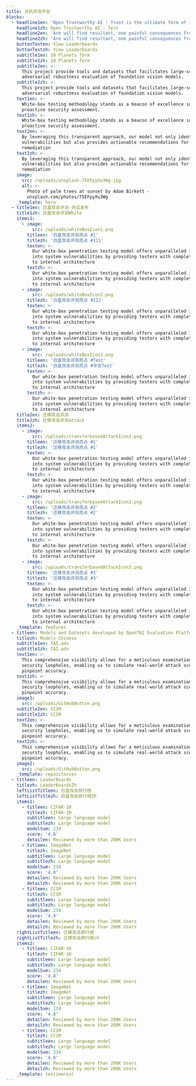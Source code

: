 ```yaml
---
title: 对抗评测平台
blocks:
  - headline1en: 'Open Trustworthy AI : Trust is the ultimate form of intelligence.'
    headline1zh: Open Trustworthy AI - Test
    headline2en: 'Are will find resultant, one painful consequences from.'
    headline2zh: 'Are will find resultant, one painful consequences from.'
    buttonTexten: View Leaderboards
    buttonTextzh: View Leaderboards
    subtitle1en: 10 Planets form
    subtitle1zh: 10 Planets form
    subtitle2en: >-
      This project provide tools and datasets that facilitates large-scale
      adversarial robustness evaluation of foundation vision models.
    subtitle2zh: >-
      This project provide tools and datasets that facilitates large-scale
      adversarial robustness evaluation of foundation vision models.
    text1en: >-
      White-box testing methodology stands as a beacon of excellence in
      proactive security assessment.
    text1zh: >-
      White-box testing methodology stands as a beacon of excellence in
      proactive security assessment.
    text2en: >-
      By leveraging this transparent approach, our model not only identifies
      vulnerabilities but also provides actionable recommendations for
      remediation
    text2zh: >-
      By leveraging this transparent approach, our model not only identifies
      vulnerabilities but also provides actionable recommendations for
      remediation
    image:
      src: /uploads/unsplash-75EFpyXu3Wg.jpg
      alt: >-
        Photo of palm trees at sunset by Adam Birkett -
        unsplash.com/photos/75EFpyXu3Wg
    _template: hero
  - title1en: 白盒攻击评测-测试发布
    title1zh: 白盒攻击评测White
    items1:
      - image:
          src: /uploads/whiteBoxIcon1.png
        titleen: '白盒攻击评测亮点 #1'
        titlezh: '白盒攻击评测亮点 #111'
        texten: >-
          Our white-box penetration testing model offers unparalleled insights
          into system vulnerabilities by providing testers with complete access
          to internal architecture
        textzh: >-
          Our white-box penetration testing model offers unparalleled insights
          into system vulnerabilities by providing testers with complete access
          to internal architecture
      - image:
          src: /uploads/whiteBoxIcon2.png
        titlezh: '白盒攻击评测亮点 #222'
        texten: >-
          Our white-box penetration testing model offers unparalleled insights
          into system vulnerabilities by providing testers with complete access
          to internal architecture
        textzh: >-
          Our white-box penetration testing model offers unparalleled insights
          into system vulnerabilities by providing testers with complete access
          to internal architecture
      - image:
          src: /uploads/whiteBoxIcon3.png
        titleen: '白盒攻击评测亮点 #Test'
        titlezh: '白盒攻击评测亮点 #中文Test'
        texten: >-
          Our white-box penetration testing model offers unparalleled insights
          into system vulnerabilities by providing testers with complete access
          to internal architecture
        textzh: >-
          Our white-box penetration testing model offers unparalleled insights
          into system vulnerabilities by providing testers with complete access
          to internal architecture
    title2en: 迁移攻击评测
    title2zh: 迁移攻击评测attack
    items2:
      - image:
          src: /uploads/transferbasedAttackIcon1.png
        titleen: '迁移攻击评测亮点 #1'
        titlezh: '迁移攻击评测亮点 #1'
        texten: >-
          Our white-box penetration testing model offers unparalleled insights
          into system vulnerabilities by providing testers with complete access
          to internal architecture
        textzh: >-
          Our white-box penetration testing model offers unparalleled insights
          into system vulnerabilities by providing testers with complete access
          to internal architecture
      - image:
          src: /uploads/transferbasedAttackIcon2.png
        titleen: '迁移攻击评测亮点 #2'
        titlezh: '迁移攻击评测亮点 #2'
        texten: >-
          Our white-box penetration testing model offers unparalleled insights
          into system vulnerabilities by providing testers with complete access
          to internal architecture
        textzh: >-
          Our white-box penetration testing model offers unparalleled insights
          into system vulnerabilities by providing testers with complete access
          to internal architecture
      - image:
          src: /uploads/transferbasedAttackIcon3.png
        titleen: '迁移攻击评测亮点 #3'
        titlezh: '迁移攻击评测亮点 #3'
        texten: >-
          Our white-box penetration testing model offers unparalleled insights
          into system vulnerabilities by providing testers with complete access
          to internal architecture
        textzh: >-
          Our white-box penetration testing model offers unparalleled insights
          into system vulnerabilities by providing testers with complete access
          to internal architecture
    _template: features
  - titleen: Models and Datasets developed by OpenTAI Evaluation Platform
    titlezh: Models Chinese
    subtitle1en: TAI.adv
    subtitle1zh: TAI.adv
    text1en: >-
      This comprehensive visibility allows for a meticulous examination of
      security loopholes, enabling us to simulate real-world attack scenarios
      pinpoint accuracy.
    text1zh: >-
      This comprehensive visibility allows for a meticulous examination of
      security loopholes, enabling us to simulate real-world attack scenarios
      pinpoint accuracy.
    image1:
      src: /uploads/GitHubButton.png
    subtitle2en: CC1M
    subtitle2zh: CC1M
    text2en: >-
      This comprehensive visibility allows for a meticulous examination of
      security loopholes, enabling us to simulate real-world attack scenarios
      pinpoint accuracy.
    text2zh: >-
      This comprehensive visibility allows for a meticulous examination of
      security loopholes, enabling us to simulate real-world attack scenarios
      pinpoint accuracy.
    image2:
      src: /uploads/GitHubButton.png
    _template: repositories
  - titleen: LeaderBoards
    titlezh: LeaderBoardsZh
    leftListTitleen: 白盒攻击排行榜
    leftListTitlezh: 白盒攻击排行榜Zh
    items1:
      - titleen: CIFAR-10
        titlezh: CIFAR-10
        subtitleen: Large language model
        subtitlezh: Large language model
        modelSum: 234
        score: '4.8'
        detailen: Reviewed by more than 200K Users
      - titleen: ImageNet
        titlezh: ImageNet
        subtitleen: Large language model
        subtitlezh: Large language model
        modelSum: 234
        score: '4.8'
        detailen: Reviewed by more than 200K Users
        detailzh: Reviewed by more than 200K Users
      - titleen: CC1M
        titlezh: CC1M
        subtitleen: Large language model
        subtitlezh: Large language model
        modelSum: 234
        score: '4.8'
        detailen: Reviewed by more than 200K Users
        detailzh: Reviewed by more than 200K Users
    rightListTitleen: 迁移攻击排行榜
    rightListTitlezh: 迁移攻击排行榜zh
    items2:
      - titleen: CIFAR-10
        titlezh: CIFAR-10
        subtitleen: Large language model
        subtitlezh: Large language model
        modelSum: 234
        score: '4.8'
        detailen: Reviewed by more than 200K Users
      - titleen: ImageNet
        titlezh: ImageNet
        subtitleen: Large language model
        subtitlezh: Large language model
        modelSum: 234
        score: '4.8'
        detailen: Reviewed by more than 200K Users
        detailzh: Reviewed by more than 200K Users
      - titleen: CC1M
        titlezh: CC1M
        subtitleen: Large language model
        subtitlezh: Large language model
        modelSum: 234
        score: '4.8'
        detailen: Reviewed by more than 200K Users
        detailzh: Reviewed by more than 200K Users
    _template: testimonial
---
```


